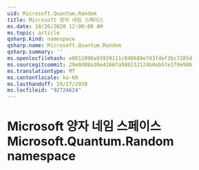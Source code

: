 ```yaml
---
uid: Microsoft.Quantum.Random
title: Microsoft 양자 네임 스페이스
ms.date: 10/26/2020 12:00:00 AM
ms.topic: article
qsharp.kind: namespace
qsharp.name: Microsoft.Quantum.Random
qsharp.summary: ''
ms.openlocfilehash: e0012090a93939111c040689e743fdef3bc7285d
ms.sourcegitcommit: 29e0d88a30e4166fa580132124b0eb57e1f0e986
ms.translationtype: MT
ms.contentlocale: ko-KR
ms.lasthandoff: 10/27/2020
ms.locfileid: "92724624"
---
```

# <a name="microsoftquantumrandom-namespace"></a><span data-ttu-id="e5a6b-102">Microsoft 양자 네임 스페이스</span><span class="sxs-lookup"><span data-stu-id="e5a6b-102">Microsoft.Quantum.Random namespace</span></span>



